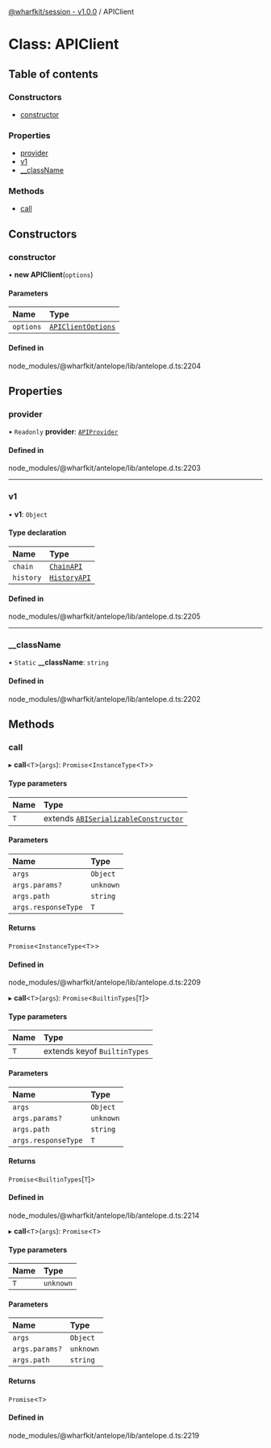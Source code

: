 [@wharfkit/session - v1.0.0](/docs/testREADME.md) / APIClient

# Class: APIClient

## Table of contents

### Constructors

- [constructor](/docs/testclasses/APIClient.md#constructor)

### Properties

- [provider](/docs/testclasses/APIClient.md#provider)
- [v1](/docs/testclasses/APIClient.md#v1)
- [\_\_className](/docs/testclasses/APIClient.md#__classname)

### Methods

- [call](/docs/testclasses/APIClient.md#call)

## Constructors

### constructor

• **new APIClient**(`options`)

#### Parameters

| Name | Type |
| :------ | :------ |
| `options` | [`APIClientOptions`](/docs/testinterfaces/APIClientOptions.md) |

#### Defined in

node_modules/@wharfkit/antelope/lib/antelope.d.ts:2204

## Properties

### provider

• `Readonly` **provider**: [`APIProvider`](/docs/testinterfaces/APIProvider.md)

#### Defined in

node_modules/@wharfkit/antelope/lib/antelope.d.ts:2203

___

### v1

• **v1**: `Object`

#### Type declaration

| Name | Type |
| :------ | :------ |
| `chain` | [`ChainAPI`](/docs/testclasses/ChainAPI.md) |
| `history` | [`HistoryAPI`](/docs/testclasses/HistoryAPI.md) |

#### Defined in

node_modules/@wharfkit/antelope/lib/antelope.d.ts:2205

___

### \_\_className

▪ `Static` **\_\_className**: `string`

#### Defined in

node_modules/@wharfkit/antelope/lib/antelope.d.ts:2202

## Methods

### call

▸ **call**<`T`\>(`args`): `Promise`<`InstanceType`<`T`\>\>

#### Type parameters

| Name | Type |
| :------ | :------ |
| `T` | extends [`ABISerializableConstructor`](/docs/testinterfaces/ABISerializableConstructor.md) |

#### Parameters

| Name | Type |
| :------ | :------ |
| `args` | `Object` |
| `args.params?` | `unknown` |
| `args.path` | `string` |
| `args.responseType` | `T` |

#### Returns

`Promise`<`InstanceType`<`T`\>\>

#### Defined in

node_modules/@wharfkit/antelope/lib/antelope.d.ts:2209

▸ **call**<`T`\>(`args`): `Promise`<`BuiltinTypes`[`T`]\>

#### Type parameters

| Name | Type |
| :------ | :------ |
| `T` | extends keyof `BuiltinTypes` |

#### Parameters

| Name | Type |
| :------ | :------ |
| `args` | `Object` |
| `args.params?` | `unknown` |
| `args.path` | `string` |
| `args.responseType` | `T` |

#### Returns

`Promise`<`BuiltinTypes`[`T`]\>

#### Defined in

node_modules/@wharfkit/antelope/lib/antelope.d.ts:2214

▸ **call**<`T`\>(`args`): `Promise`<`T`\>

#### Type parameters

| Name | Type |
| :------ | :------ |
| `T` | `unknown` |

#### Parameters

| Name | Type |
| :------ | :------ |
| `args` | `Object` |
| `args.params?` | `unknown` |
| `args.path` | `string` |

#### Returns

`Promise`<`T`\>

#### Defined in

node_modules/@wharfkit/antelope/lib/antelope.d.ts:2219
